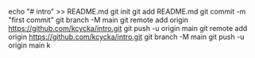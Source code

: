 echo "# intro" >> README.md
  git init
  git add README.md
  git commit -m "first commit"
  git branch -M main
  git remote add origin https://github.com/kcycka/intro.git
  git push -u origin main
  git remote add origin https://github.com/kcycka/intro.git
  git branch -M main
  git push -u origin main
k
